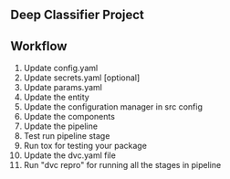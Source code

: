 ## Deep Classifier Project

## Workflow
1. Update config.yaml
2. Update secrets.yaml [optional]
3. Update params.yaml
4. Update the entity
5. Update the configuration manager in src config
6. Update the components
7. Update the pipeline
8. Test run pipeline stage
9. Run tox for testing your package
10. Update the dvc.yaml file
11. Run "dvc repro" for running all the stages in pipeline
